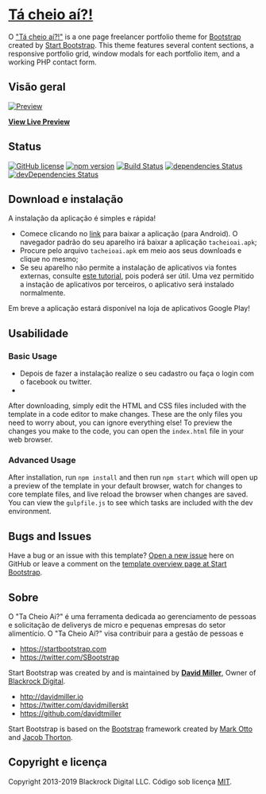 # [Tá cheio aí?!](https://matheusvictor.github.io/tacheio)

O ["Tá cheio aí?!"](https://matheusvictor.github.io/tacheio/) is a one page freelancer portfolio theme for [Bootstrap](http://getbootstrap.com/) created by [Start Bootstrap](http://startbootstrap.com/). This theme features several content sections, a responsive portfolio grid, window modals for each portfolio item, and a working PHP contact form.

## Visão geral

[![Preview](https://i.ibb.co/StpwGQT/preview.png)](https://matheusvictor.github.io/tacheio/)

**[View Live Preview](https://blackrockdigital.github.io/startbootstrap-freelancer/)**

## Status

[![GitHub license](https://img.shields.io/badge/license-MIT-blue.svg)](https://raw.githubusercontent.com/BlackrockDigital/startbootstrap-freelancer/master/LICENSE)
[![npm version](https://img.shields.io/npm/v/startbootstrap-freelancer.svg)](https://www.npmjs.com/package/startbootstrap-freelancer)
[![Build Status](https://travis-ci.org/BlackrockDigital/startbootstrap-freelancer.svg?branch=master)](https://travis-ci.org/BlackrockDigital/startbootstrap-freelancer)
[![dependencies Status](https://david-dm.org/BlackrockDigital/startbootstrap-freelancer/status.svg)](https://david-dm.org/BlackrockDigital/startbootstrap-freelancer)
[![devDependencies Status](https://david-dm.org/BlackrockDigital/startbootstrap-freelancer/dev-status.svg)](https://david-dm.org/BlackrockDigital/startbootstrap-freelancer?type=dev)

## Download e instalação

A instalação da aplicação é simples e rápida!

* Comece clicando no [link](http://tocodelab.com/tacheioai/tacheioai.apk) para baixar a aplicação (para Android). O navegador padrão do seu aparelho irá baixar a aplicação `tacheioai.apk`;
* Procure pelo arquivo `tacheioai.apk` em meio aos seus downloads e clique no mesmo;
* Se seu aparelho não permite a instalação de aplicativos via fontes externas, consulte [este tutorial](https://www.tudocelular.com/curiosidade/noticias/n139751/como-instalar-apps-fontes-desconhecidas-android.html), pois poderá ser útil. Uma vez permitido a instação de aplicativos por terceiros, o aplicativo será instalado normalmente.

Em breve a aplicação estará disponível na loja de aplicativos Google Play!

## Usabilidade

### Basic Usage

* Depois de fazer a instalação realize o seu cadastro ou faça o login com o facebook ou twitter.
* 
After downloading, simply edit the HTML and CSS files included with the template in a code editor to make changes. These are the only files you need to worry about, you can ignore everything else! To preview the changes you make to the code, you can open the `index.html` file in your web browser.

### Advanced Usage

After installation, run `npm install` and then run `npm start` which will open up a preview of the template in your default browser, watch for changes to core template files, and live reload the browser when changes are saved. You can view the `gulpfile.js` to see which tasks are included with the dev environment.

## Bugs and Issues

Have a bug or an issue with this template? [Open a new issue](https://github.com/BlackrockDigital/startbootstrap-freelancer/issues) here on GitHub or leave a comment on the [template overview page at Start Bootstrap](http://startbootstrap.com/template-overviews/freelancer/).

## Sobre

O "Ta Cheio Ai?" é uma ferramenta dedicada ao gerenciamento de pessoas e  solicitação de deliverys de micro e pequenas empresas do setor alimentício. O "Ta Cheio Aí?" visa contribuir para a gestão de pessoas e  

* https://startbootstrap.com
* https://twitter.com/SBootstrap

Start Bootstrap was created by and is maintained by **[David Miller](http://davidmiller.io/)**, Owner of [Blackrock Digital](http://blackrockdigital.io/).

* http://davidmiller.io
* https://twitter.com/davidmillerskt
* https://github.com/davidtmiller

Start Bootstrap is based on the [Bootstrap](http://getbootstrap.com/) framework created by [Mark Otto](https://twitter.com/mdo) and [Jacob Thorton](https://twitter.com/fat).

## Copyright e licença

Copyright 2013-2019 Blackrock Digital LLC. Código sob licença [MIT](https://github.com/BlackrockDigital/startbootstrap-freelancer/blob/gh-pages/LICENSE).
